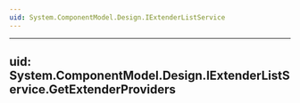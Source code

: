 ```yaml
---
uid: System.ComponentModel.Design.IExtenderListService
---
```


---
uid: System.ComponentModel.Design.IExtenderListService.GetExtenderProviders
---
